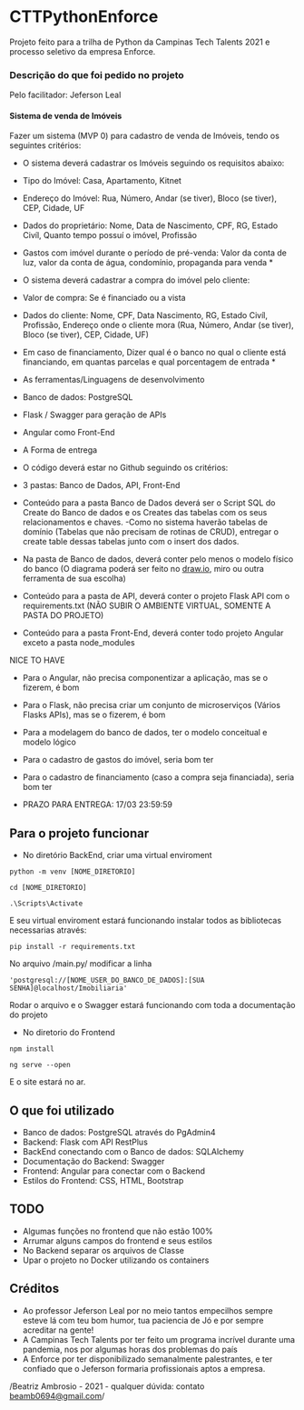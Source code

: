 # CTTPythonEnforce
Projeto feito para a trilha de Python da Campinas Tech Talents 2021 e processo seletivo da empresa Enforce. 

### Descrição do que foi pedido no projeto
Pelo facilitador: Jeferson Leal

#### Sistema de venda de Imóveis

Fazer um sistema (MVP 0) para cadastro de venda de Imóveis, tendo os seguintes critérios:

- O sistema deverá cadastrar os Imóveis seguindo os requisitos abaixo:
- Tipo do Imóvel: Casa, Apartamento, Kitnet
- Endereço do Imóvel: Rua, Número, Andar (se tiver), Bloco (se tiver), CEP, Cidade, UF
- Dados do proprietário: Nome, Data de Nascimento, CPF, RG, Estado Civíl,
Quanto tempo possuí o imóvel, Profissão
- Gastos com imóvel durante o período de pré-venda: Valor da conta de luz, valor
da conta de água, condomínio, propaganda para venda *

- O sistema deverá cadastrar a compra do imóvel pelo cliente:
- Valor de compra: Se é financiado ou a vista
- Dados do cliente: Nome, CPF, Data Nascimento, RG, Estado Civíl, Profissão, Endereço onde o
cliente mora (Rua, Número, Andar (se tiver), Bloco (se tiver), CEP, Cidade, UF)

- Em caso de financiamento, Dizer qual é o banco no qual o cliente está financiando,
em quantas parcelas e qual porcentagem de entrada *


- As ferramentas/Linguagens de desenvolvimento
- Banco de dados: PostgreSQL
- Flask / Swagger para geração de APIs
- Angular como Front-End

- A Forma de entrega
- O código deverá estar no Github seguindo os critérios:
- 3 pastas: Banco de Dados, API, Front-End
- Conteúdo para a pasta Banco de Dados deverá ser o Script SQL do Create do Banco de
dados e os Creates das tabelas com os seus relacionamentos e chaves.
-Como no sistema haverão tabelas de domínio (Tabelas que não precisam de rotinas de
CRUD), entregar o create table dessas tabelas junto com o insert dos dados.
- Na pasta de Banco de dados, deverá conter pelo menos o modelo físico do banco
(O diagrama poderá ser feito no [draw.io](http://draw.io/), miro ou outra ferramenta de sua escolha)
- Conteúdo para a pasta de API, deverá conter o projeto Flask API com o requirements.txt
(NÃO SUBIR O AMBIENTE VIRTUAL, SOMENTE A PASTA DO PROJETO)
- Conteúdo para a pasta Front-End, deverá conter todo projeto Angular exceto a pasta
node_modules

NICE TO HAVE
- Para o Angular, não precisa componentizar a aplicação, mas se o fizerem, é bom
- Para o Flask, não precisa criar um conjunto de microserviços (Vários Flasks APIs),
mas se o fizerem, é bom
- Para a modelagem do banco de dados, ter o modelo conceitual e modelo lógico
- Para o cadastro de gastos do imóvel, seria bom ter
- Para o cadastro de financiamento (caso a compra seja financiada), seria bom ter

- PRAZO PARA ENTREGA: 17/03 23:59:59

## Para o projeto funcionar

- No diretório BackEnd, criar uma virtual enviroment
``` 
python -m venv [NOME_DIRETORIO] 
```
``` 
cd [NOME_DIRETORIO]
```
``` 
.\Scripts\Activate
```

E seu virtual enviroment estará funcionando
instalar todos as bibliotecas necessarias através:

```
pip install -r requirements.txt
```
No arquivo /main.py/ modificar a linha
```
'postgresql://[NOME_USER_DO_BANCO_DE_DADOS]:[SUA SENHA]@localhost/Imobiliaria' 
```


Rodar o arquivo e o Swagger estará funcionando com toda a documentação do projeto

- No diretorio do Frontend
``` 
npm install 
```

```
ng serve --open 
```
E o site estará no ar.

## O que foi utilizado

- Banco de dados: PostgreSQL através do PgAdmin4
- Backend: Flask com API RestPlus
- BackEnd conectando com o Banco de dados: SQLAlchemy
- Documentação do Backend: Swagger
- Frontend: Angular para conectar com o Backend
- Estilos do Frontend: CSS, HTML, Bootstrap

## TODO

* Algumas funções no frontend que não estão 100%
* Arrumar alguns campos do frontend e seus estilos
* No Backend separar os arquivos de Classe
* Upar o projeto no Docker utilizando os containers

## Créditos

- Ao professor Jeferson Leal por no meio tantos empecilhos sempre esteve lá com teu bom humor, tua paciencia de Jó e por sempre acreditar na gente!
- A Campinas Tech Talents por ter feito um programa incrível durante uma pandemia, nos por algumas horas dos problemas do país
- A Enforce por ter disponibilizado semanalmente palestrantes, e ter confiado que o Jeferson formaria profissionais aptos a empresa.

/Beatriz Ambrosio - 2021 - qualquer dúvida: contato beamb0694@gmail.com/